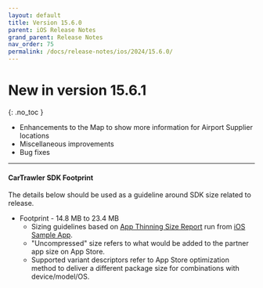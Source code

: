 ```yaml
---
layout: default
title: Version 15.6.0
parent: iOS Release Notes
grand_parent: Release Notes
nav_order: 75
permalink: /docs/release-notes/ios/2024/15.6.0/
---
```


# New in version 15.6.1

{: .no_toc }

* Enhancements to the Map to show more information for Airport Supplier locations
* Miscellaneous improvements
* Bug fixes

---
#### CarTrawler SDK Footprint

The details below should be used as a guideline around SDK size related to release.
* Footprint - 14.8 MB to 23.4 MB
  * Sizing guidelines based on <a href="https://github.com/cartrawler/cartrawler.github.io/blob/master/ios-report.txt" target="_blank">App Thinning Size Report</a> run from <a href="https://github.com/cartrawler/cartrawler-ios-integration" target="_blank">iOS Sample App</a>.
  * "Uncompressed" size refers to what would be added to the partner app size on App Store.
  * Supported variant descriptors refer to App Store optimization method to deliver a different package size for combinations with device/model/OS.
